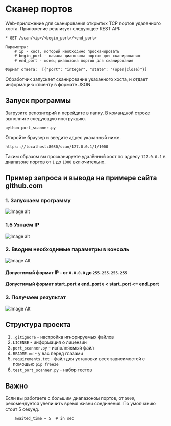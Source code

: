 # Сканер портов

Web-приложение для сканирования открытых TCP портов удаленного хоста.
Приложение реализует следующее REST API:

    * GET /scan/<ip>/<begin_port>/<end_port>

    Параметры:
        # ip - хост, который необходимо просканировать
        # begin_port - начала диапозона портов для сканирования
        # end_port - конец диапозона портов для сканирования

    Формат ответа:  [{"port": "integer", "state": "(open|close)"}]


Обработчик запускает сканирование указанного хоста, и отдает информацию клиенту в формате JSON.
    


## Запуск программы
Загрузите репозиторий и перейдите в папку. В командной строке выполните следующую инструкцию.

`python port_scanner.py`

Откройте браузер и введите адрес указанный ниже.
    
`https:://localhost:8080/scan/127.0.0.1/1/1000`

Таким образом вы просканируете удалённый хост по адресу `127.0.0.1` в диапазоне портов от `1` до `1000` включительно.
## Пример запроса и вывода на примере сайта github.com
### 1.  Запускаем программу
![Image alt](https://sun9-east.userapi.com/sun9-23/s/v1/ig2/hZ8Uix6tbp2hWEjqVoVKeOm3RUf1ggtWoW_TlNguSwqah7Qs77vHpJ7kw45QxGSssNB8LaAPeTV5AEzavtkxK0JX.jpg?size=533x71&quality=96&type=album)
### 1.5  Узнаём IP
![Image alt](https://sun9-west.userapi.com/sun9-38/s/v1/ig2/4Qa9bkang5qFIsYMtOZEJPhOywspoq_R8rH9iVh0MuIZea8ta4Rl5IScEfWyYJcZ2j-lko5ndE0xN7XuHfckY7WJ.jpg?size=1006x726&quality=96&type=album)
### 2.  Вводим необходимые параметры в консоль
![Image Alt](https://sun9-north.userapi.com/sun9-81/s/v1/ig2/zRjjY9iOJewoWm15Bv7P4TF8d7AD3ItdDVmUINt2pGY06BoyC6asJekUcBBEHcoXtePAQm4_PxYr2C7-PKEaRkH1.jpg?size=557x102&quality=96&type=album)

#### Допустимый формат IP - от `0.0.0.0` до `255.255.255.255`
#### Допустимый формат start_port и end_port `0` < start_port <= end_port
### 3.  Получаем результат
![Image Alt](https://sun9-west.userapi.com/sun9-48/s/v1/ig2/qslPIDdoAeVniHME31tFSXtkliipDIJhFi8Kzc8fO3tYTMj8axF1MfupFVRE04Oce7KN0DamPi5a4AQoZLD-A3vj.jpg?size=1920x1033&quality=96&type=album)
## Структура проекта
1. `.gitignore` - настройка игнорируемых файлов
2. `LICENSE` - информация о лицензии
3. `port_scanner.py` - исполняемый файл
4. `README.md` - у вас перед глазами
5. `requirements.txt` - файл для установки всех зависимостей с помощью `pip freeze`
6. `test_port_scanner.py` - набор тестов

## Важно
Если вы работаете с большим диапазоном портов, от `5000`, рекомендуется увеличить время жизни соединения. По умолчанию стоит 5 секунд.

        awaited_time = 5  # in sec